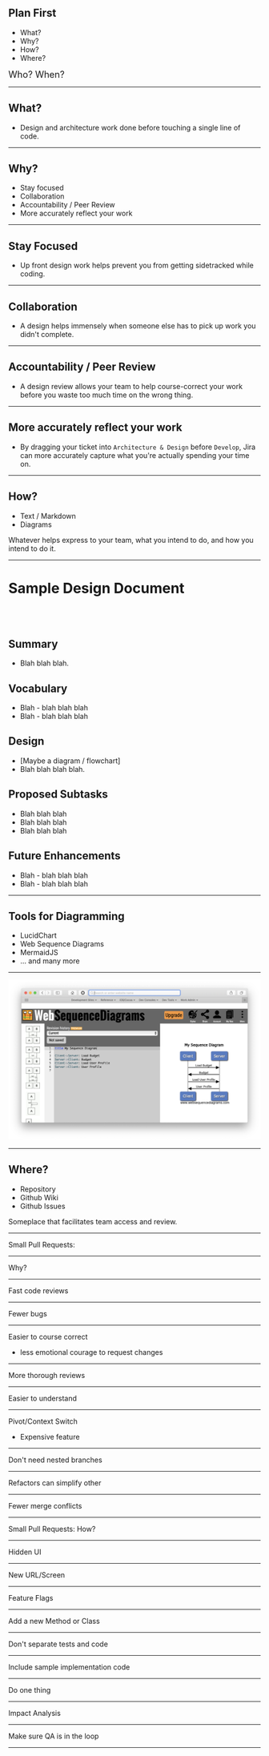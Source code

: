 ## Plan First

* What?
* Why?
* How?
* Where?

<small style="font-size: 18px;">
Who?
When?
</small>

---

## What?

* Design and architecture work done before touching a single line of code.

---

## Why?

* Stay focused
* Collaboration
* Accountability / Peer Review
* More accurately reflect your work

---

## Stay Focused

* Up front design work helps prevent you from getting sidetracked while coding.

---

## Collaboration

* A design helps immensely when someone else has to pick up work you didn't complete.

---

## Accountability / Peer Review

* A design review allows your team to help course-correct your work before you waste too much time on the wrong thing.

---

## More accurately reflect your work

* By dragging your ticket into `Architecture & Design` before `Develop`, Jira can more accurately capture what you're actually spending your time on.

---

## How?
* Text / Markdown
* Diagrams

Whatever helps express to your team, what you intend to do, and how you intend to do it.

---

# Sample Design Document
<br><br>

## Summary

* Blah blah blah.

## Vocabulary

* Blah - blah blah blah
* Blah - blah blah blah

## Design

* [Maybe a diagram / flowchart]
* Blah blah blah blah.

## Proposed Subtasks

* Blah blah blah
* Blah blah blah
* Blah blah blah

## Future Enhancements

* Blah - blah blah blah
* Blah - blah blah blah

---

## Tools for Diagramming

* LucidChart
* Web Sequence Diagrams
* MermaidJS
* ... and many more

---

![](images/WebSequenceDiagrams.png)

---

## Where?
* Repository
* Github Wiki
* Github Issues

Someplace that facilitates team access and review.

---

<div class="nobreak">Small Pull Requests:</div>

---

Why?

---

Fast code reviews

---

Fewer bugs

---

Easier to course correct
- less emotional courage to request changes

---

More thorough reviews

---
Easier to understand

---

Pivot/Context Switch
- Expensive feature

---

Don't need nested branches

---

Refactors can simplify other

---

Fewer merge conflicts

---

Small Pull Requests: How?

---

Hidden UI

---

New URL/Screen

---

Feature Flags

---

Add a new Method or Class

---

Don't separate tests and code

---

Include sample implementation code

---

Do one thing

---

Impact Analysis

---

Make sure QA is in the loop

---
